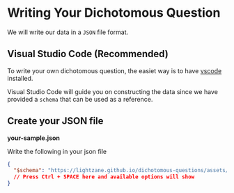 # Writing Your Dichotomous Question

We will write our data in a `JSON` file format.

## Visual Studio Code (Recommended)

To write your own dichotomous question, the easiet way is to have [vscode](https://code.visualstudio.com/) installed.

Visual Studio Code will guide you on constructing the data since we have provided a `schema` that can be used as a reference.

## Create your JSON file

**your-sample.json**

Write the following in your json file

```json
{
  "$schema": "https://lightzane.github.io/dichotomous-questions/assets/schema.json"
  // Press Ctrl + SPACE here and available options will show
}
```
